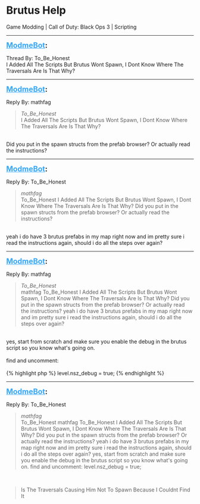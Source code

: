 # Brutus Help
Game Modding | Call of Duty: Black Ops 3 | Scripting

---
<strong style="font-size: 1.4em;"><span style="text-decoration: underline;text-decoration-color: #34a7f9;"><span style="color:#34a7f9;">ModmeBot</span></span>:</strong>

<p>Thread By: To_Be_Honest<br />I Added All The Scripts But Brutus Wont Spawn, I Dont Know Where The Traversals Are Is That Why?</p>

---
<strong style="font-size: 1.4em;"><span style="text-decoration: underline;text-decoration-color: #34a7f9;"><span style="color:#34a7f9;">ModmeBot</span></span>:</strong>

<p>Reply By: mathfag<br /><blockquote><em>To_Be_Honest</em><br />I Added All The Scripts But Brutus Wont Spawn, I Dont Know Where The Traversals Are Is That Why?</blockquote><br /> Did you put in the spawn structs from the prefab browser? Or actually read the instructions?</p>

---
<strong style="font-size: 1.4em;"><span style="text-decoration: underline;text-decoration-color: #34a7f9;"><span style="color:#34a7f9;">ModmeBot</span></span>:</strong>

<p>Reply By: To_Be_Honest<br /><blockquote><em>mathfag</em><br />To_Be_Honest I Added All The Scripts But Brutus Wont Spawn, I Dont Know Where The Traversals Are Is That Why?  Did you put in the spawn structs from the prefab browser? Or actually read the instructions?</blockquote><br /> yeah i do have 3 brutus prefabs in my map right now and im pretty sure i read the instructions again, should i do all the steps over again?</p>

---
<strong style="font-size: 1.4em;"><span style="text-decoration: underline;text-decoration-color: #34a7f9;"><span style="color:#34a7f9;">ModmeBot</span></span>:</strong>

<p>Reply By: mathfag<br /><blockquote><em>To_Be_Honest</em><br />mathfag To_Be_Honest I Added All The Scripts But Brutus Wont Spawn, I Dont Know Where The Traversals Are Is That Why?  Did you put in the spawn structs from the prefab browser? Or actually read the instructions?  yeah i do have 3 brutus prefabs in my map right now and im pretty sure i read the instructions again, should i do all the steps over again?</blockquote><br /> yes, start from scratch and make sure you enable the debug in the brutus script so you know what&#39;s going on.<br /> <br />find and uncomment:<br /> <br />{% highlight php %}
level.nsz_debug = true; {% endhighlight %}
</p>

---
<strong style="font-size: 1.4em;"><span style="text-decoration: underline;text-decoration-color: #34a7f9;"><span style="color:#34a7f9;">ModmeBot</span></span>:</strong>

<p>Reply By: To_Be_Honest<br /><blockquote><em>mathfag</em><br />To_Be_Honest mathfag To_Be_Honest I Added All The Scripts But Brutus Wont Spawn, I Dont Know Where The Traversals Are Is That Why?  Did you put in the spawn structs from the prefab browser? Or actually read the instructions?  yeah i do have 3 brutus prefabs in my map right now and im pretty sure i read the instructions again, should i do all the steps over again?  yes, start from scratch and make sure you enable the debug in the brutus script so you know what&#39;s going on.   find and uncomment:   level.nsz_debug = true;</blockquote><br /><blockquote>Is The Traversals Causing Him Not To Spawn Because I Couldnt Find It</blockquote></p>
